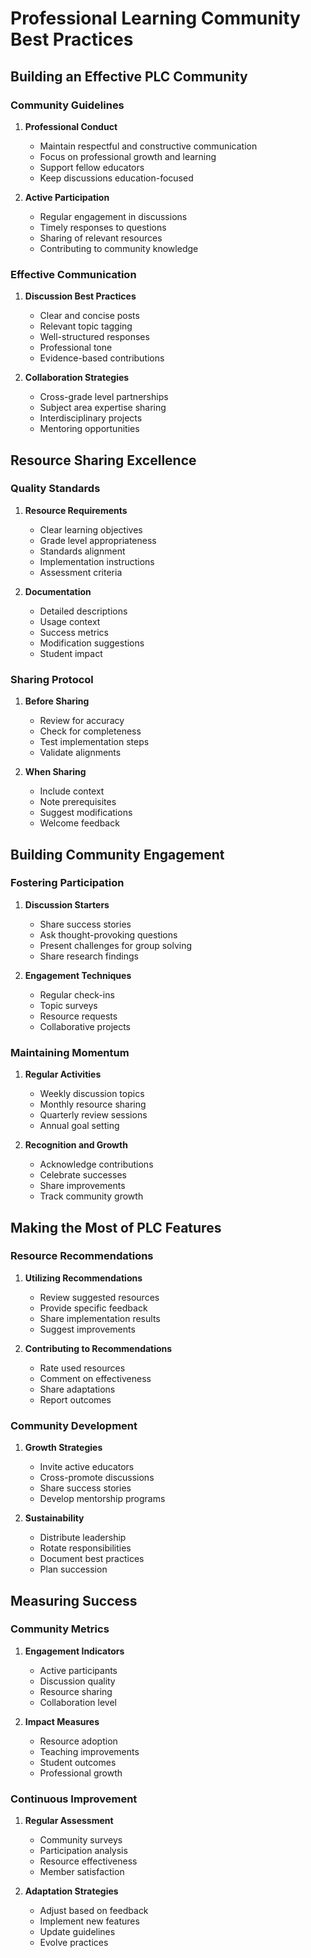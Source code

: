 # Professional Learning Community Best Practices

## Building an Effective PLC Community

### Community Guidelines

1. **Professional Conduct**
   - Maintain respectful and constructive communication
   - Focus on professional growth and learning
   - Support fellow educators
   - Keep discussions education-focused

2. **Active Participation**
   - Regular engagement in discussions
   - Timely responses to questions
   - Sharing of relevant resources
   - Contributing to community knowledge

### Effective Communication

1. **Discussion Best Practices**
   - Clear and concise posts
   - Relevant topic tagging
   - Well-structured responses
   - Professional tone
   - Evidence-based contributions

2. **Collaboration Strategies**
   - Cross-grade level partnerships
   - Subject area expertise sharing
   - Interdisciplinary projects
   - Mentoring opportunities

## Resource Sharing Excellence

### Quality Standards

1. **Resource Requirements**
   - Clear learning objectives
   - Grade level appropriateness
   - Standards alignment
   - Implementation instructions
   - Assessment criteria

2. **Documentation**
   - Detailed descriptions
   - Usage context
   - Success metrics
   - Modification suggestions
   - Student impact

### Sharing Protocol

1. **Before Sharing**
   - Review for accuracy
   - Check for completeness
   - Test implementation steps
   - Validate alignments

2. **When Sharing**
   - Include context
   - Note prerequisites
   - Suggest modifications
   - Welcome feedback

## Building Community Engagement

### Fostering Participation

1. **Discussion Starters**
   - Share success stories
   - Ask thought-provoking questions
   - Present challenges for group solving
   - Share research findings

2. **Engagement Techniques**
   - Regular check-ins
   - Topic surveys
   - Resource requests
   - Collaborative projects

### Maintaining Momentum

1. **Regular Activities**
   - Weekly discussion topics
   - Monthly resource sharing
   - Quarterly review sessions
   - Annual goal setting

2. **Recognition and Growth**
   - Acknowledge contributions
   - Celebrate successes
   - Share improvements
   - Track community growth

## Making the Most of PLC Features

### Resource Recommendations

1. **Utilizing Recommendations**
   - Review suggested resources
   - Provide specific feedback
   - Share implementation results
   - Suggest improvements

2. **Contributing to Recommendations**
   - Rate used resources
   - Comment on effectiveness
   - Share adaptations
   - Report outcomes

### Community Development

1. **Growth Strategies**
   - Invite active educators
   - Cross-promote discussions
   - Share success stories
   - Develop mentorship programs

2. **Sustainability**
   - Distribute leadership
   - Rotate responsibilities
   - Document best practices
   - Plan succession

## Measuring Success

### Community Metrics

1. **Engagement Indicators**
   - Active participants
   - Discussion quality
   - Resource sharing
   - Collaboration level

2. **Impact Measures**
   - Resource adoption
   - Teaching improvements
   - Student outcomes
   - Professional growth

### Continuous Improvement

1. **Regular Assessment**
   - Community surveys
   - Participation analysis
   - Resource effectiveness
   - Member satisfaction

2. **Adaptation Strategies**
   - Adjust based on feedback
   - Implement new features
   - Update guidelines
   - Evolve practices
